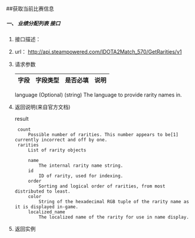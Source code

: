 ##获取当前比赛信息

##### 一、 业绩分配列表 接口
1.  接口描述：

2. url： http://api.steampowered.com/IDOTA2Match_570/GetRarities/v1

3. 请求参数

    | 字段         | 字段类型 | 是否必填 | 说明   |
    | ---------- | ---- | ---- | ---- |

	
	language (Optional) (string)
	    The language to provide rarity names in.

4. 返回说明(来自官方文档)


	result
	
	    count
	        Possible number of rarities. This number appears to be[1] currently incorrect and off by one.
	    rarities
	        List of rarity objects
	
	        name
	            The internal rarity name string.
	        id
	            ID of rarity, used for indexing.
	        order
	            Sorting and logical order of rarities, from most distributed to least.
	        color
	            String of the hexadecimal RGB tuple of the rarity name as it is displayed in-game.
	        localized_name
	            The localized name of the rarity for use in name display.




5. 返回实例